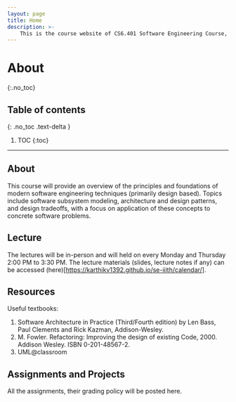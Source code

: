 ```yaml
---
layout: page
title: Home
description: >-
    This is the course website of CS6.401 Software Engineering Course, an elective course offered by Software Engineering Research Center, IIIT Hyderabad, India.
---
```


# About
{:.no_toc}

## Table of contents
{: .no_toc .text-delta }

1. TOC
{:toc}

---

## About

This course will provide an overview of the principles and foundations of modern software engineering techniques (primarily design based). Topics include software subsystem modeling, architecture and design patterns, and design tradeoffs, with a focus on application of these concepts to concrete software problems.


## Lecture

The lectures will be in-person and will held on every Monday and Thursday 2:00 PM to 3:30 PM. The lecture materials (slides, lecture notes if any) can be accessed (here)[https://karthikv1392.github.io/se-iiith/calendar/].

## Resources

Useful textbooks:

1.  Software Architecture in Practice (Third/Fourth edition) by Len Bass, Paul Clements and Rick Kazman, Addison-Wesley.
2. M. Fowler. Refactoring: Improving the design of existing Code, 2000. Addison Wesley. ISBN 0-201-48567-2.
3. UML@classroom


## Assignments and Projects

All the assignments, their grading policy will be posted here.
